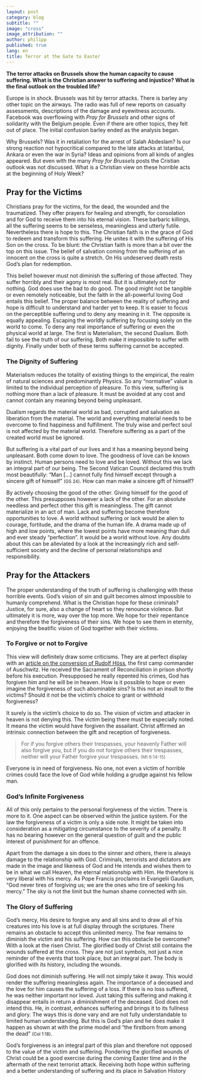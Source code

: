 ```yaml
---
layout: post
category: blog
subtitle: ""
image: "cross"
image_attribution: ""
author: philipp
published: true
lang: en
title: Terror at the Gate to Easter
---
```


**The terror attacks on Brussels show the human capacity to cause suffering. What is the Christian answer to suffering and injustice? What is the final outlook on the troubled life?**

Europe is in shock. Brussels was hit by terror attacks. There is barley any other topic on the airways. The radio was full of new reports on casualty assessments, descriptions of the damage and eyewitness accounts. Facebook was overflowing with *Pray for Brussels* and other signs of solidarity with the Belgium people. Even if there are other topics, they felt out of place. The initial confusion barley ended as the analysis began.

Why Brussels? Was it in retaliation for the arrest of Salah Abdeslam? Is our strong reaction not hypocritical compared to the late attacks at Istanbul, Ankara or even the war in Syria? Ideas and opinions from all kinds of angles appeared. But even with the many *Pray for Brussels* posts the Cristian outlook was not discussed. What is a Christian view on these horrible acts at the beginning of Holy Week? 

## Pray for the Victims

Christians pray for the victims, for the dead, the wounded and the traumatized. They offer prayers for healing and strength, for consolation and for God to receive them into his eternal vision. These barbaric killings, all the suffering seems to be senseless, meaningless and utterly futile. Nevertheless there is hope to this. The Christian faith is in the grace of God to redeem and transform this suffering. He unites it with the suffering of His Son on the cross. To be blunt: the Christian faith is more than a bit over the top on this issue. The belief of salvation coming from the suffering of an innocent on the cross is quite a stretch. On His undeserved death rests God’s plan for redemption. 

This belief however must not diminish the suffering of those affected. They suffer horribly and their agony is most real. But it is ultimately not for nothing. God does use the bad to do good. The good might not be tangible or even remotely noticeable, but the faith in the all-powerful loving God entails this belief. The proper balance between the reality of suffering and hope is difficult to understand and harder yet to keep. It is easier to focus on the perceptible suffering und to deny any meaning in it. The opposite is equally appealing. Escaping the worldly suffering by focusing solely on the world to come. To deny any real importance of suffering or even the physical world at large. The first is Materialism, the second Dualism. Both fail to see the truth of our suffering. Both make it impossible to suffer with dignity. Finally under both of these terms suffering cannot be accepted. 

### The Dignity of Suffering

Materialism reduces the totality of existing things to the empirical, the realm of natural sciences and predominantly Physics. So any “normative” value is limited to the individual perception of pleasure. To this view, suffering is nothing more than a lack of pleasure. It must be avoided at any cost and cannot contain any meaning beyond being unpleasant. 

Dualism regards the material world as bad, corrupted and salvation as liberation from the material. The world and everything material needs to be overcome to find happiness and fulfillment. The truly wise and perfect soul is not affected by the material world. Therefore suffering as a part of the created world must be ignored. 

But suffering is a vital part of our lives and it has a meaning beyond being unpleasant. Both come down to love. The goodness of love can be known by instinct. Human persons need to love and be loved. Without this we lack an integral part of our being. The Second Vatican Council declared this truth most beautifully: <quote>“Man […] cannot fully find himself except through a sincere gift of himself” <small>(GS 24)</small></quote>. How can man make a sincere gift of himself? 

By actively choosing the good of the other. Giving himself for the good of the other. This presupposes however a lack of the other. For an absolute needless and perfect other this gift is meaningless. The gift cannot materialize in an act of man. Lack and suffering become therefore opportunities to love. A world without suffering or lack would be alien to courage, fortitude, and the drama of the human life. A drama made up of high and low points, where the lowest points have more meaning than dull and ever steady “perfection”. It would be a world without love. Any doubts about this can be alleviated by a look at the increasingly rich and self-sufficient society and the decline of personal relationships and responsibility.

## Pray for the Attackers

The proper understanding of the truth of suffering is challenging with these horrible events. God’s vision of sin and guilt becomes almost impossible to humanly comprehend. What is the Christian hope for these criminals? Justice, for sure, also a change of heart so they renounce violence. But ultimately it is more, way over the top more. We hope for their repentance and therefore the forgiveness of their sins. We hope to see them in eternity, enjoying the beatific vision of God together with their victims. 

### To Forgive or not to Forgive

This view will definitely draw some criticisms. They are at perfect display with an [article on the conversion of Rudolf Höss](http://aleteia.org/2016/03/04/how-the-commandant-of-auschwitz-found-gods-mercy/), the first camp commander of Auschwitz. He received the Sacrament of Reconciliation in prison shortly before his execution. Presupposed he really repented his crimes, God has forgiven him and he will be in heaven. How is it possible to hope or even imagine the forgiveness of such abominable sins? Is this not an insult to the victims? Should it not be the victim’s choice to grant or withhold forgiveness?

It surely is the victim’s choice to do so. The vision of victim and attacker in heaven is not denying this. The victim being there must be especially noted. It means the victim would have forgiven the assailant. Christ affirmed an intrinsic connection between the gift and reception of forgiveness.

>For if you forgive others their trespasses, your heavenly Father will also forgive you, but if you do not forgive others their trespasses, neither will your Father forgive your trespasses. <small>(Mt 6:14-15)</small>

Everyone is in need of forgiveness. No one, not even a victim of horrible crimes could face the love of God while holding a grudge against his fellow man. 

### God’s Infinite Forgiveness

All of this only pertains to the personal forgiveness of the victim. There is more to it. One aspect can be observed within the justice system. For the law the forgiveness of a victim is only a side note. It might be taken into consideration as a mitigating circumstance to the severity of a penalty. It has no bearing however on the general question of guilt and the public interest of punishment for an offence. 

Apart from the damage a sin does to the sinner and others, there is always damage to the relationship with God. Criminals, terrorists and dictators are made in the image and likeness of God and He intends and wishes them to be in what we call Heaven, the eternal relationship with Him. He therefore is very liberal with his mercy. As Pope Francis proclaims in Evangelii Gaudium, <quote>“God never tires of forgiving us; we are the ones who tire of seeking his mercy.”</quote> The sky is not the limit but the human shame connected with sin.

### The Glory of Suffering

God’s mercy, His desire to forgive any and all sins and to draw all of his creatures into his love is at full display through the scriptures. There remains an obstacle to accept this unlimited mercy. The fear remains to diminish the victim and his suffering. How can this obstacle be overcome? With a look at the risen Christ. The glorified body of Christ still contains the wounds suffered at the cross. They are not just symbols, not just a nice reminder of the events that took place, but an integral part. The body is glorified with its history, including the wounds.

God does not diminish suffering. He will not simply take it away. This would render the suffering meaningless again. The importance of a deceased and the love for him causes the suffering of a loss. If there is no loss suffered, he was neither important nor loved. Just taking this suffering and making it disappear entails in return a diminishment of the deceased. God does not intend this. He, in contrast, enhances suffering and brings it to its fullness and glory. The ways this is done vary and are not fully understandable to limited human understanding. But this is God’s plan and he does make it happen as shown at with the prime model and <quote>“the firstborn from among the dead” <small>(Col 1:18)</small></quote>.

God’s forgiveness is an integral part of this plan and therefore not opposed to the value of the victim and suffering. Pondering the glorified wounds of Christ could be a good exercise during the coming Easter time and in the aftermath of the next terrorist attack. Receiving both hope within suffering and a better understanding of suffering and its place in Salvation History
